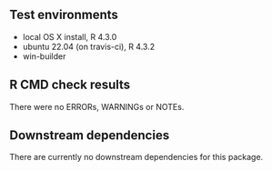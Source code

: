 ## Test environments

* local OS X install, R 4.3.0
* ubuntu 22.04 (on travis-ci), R 4.3.2
* win-builder

## R CMD check results

There were no ERRORs, WARNINGs or NOTEs.

## Downstream dependencies

There are currently no downstream dependencies for this package.
